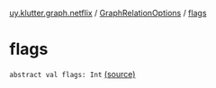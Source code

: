 [uy.klutter.graph.netflix](../index.md) / [GraphRelationOptions](index.md) / [flags](.)


# flags
<code>abstract val flags: Int</code> [(source)](https://github.com/kohesive/klutter/blob/master/netflix-graph-jdk6/src/main/kotlin/uy/klutter/graph/netflix/NetflixGraph.kt#L44)<br/>

